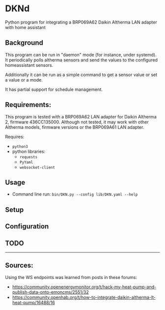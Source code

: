 # DKNd

Python program for integrating a BRP069A62 Daikin Altherma LAN adapter with home assistant


## Background

This program can be run in "daemon" mode (for instance, under systemd).
It periodically polls altherma sensors and send the values to the configured homeassistant sensors.

Additionally it can be run as a simple command to get a sensor value or set a value or a mode.

It has partial support for schedule management.

## Requirements:

This program is tested with a BRP069A62 LAN adapter for Daikin Altherma 2, firmware 436CC135000.
Although not tested, it may work with other Altherma models, firmware versions  or the BRP069A61 LAN adapter.


Requires:

 - `python3`
 - python libraries:
   * `requests`
   * `PyYaml`
   * `websocket-client`


## Usage

- Command line run: `bin/DKN.py --config lib/DKN.yaml --help`

## Setup

## Configuration

## TODO

____

## Sources:

Using the WS endpoints was learned from  posts in these forums:

 - <https://community.openenergymonitor.org/t/hack-my-heat-pump-and-publish-data-onto-emoncms/2551/32>
 - <https://community.openhab.org/t/how-to-integrate-daikin-altherma-lt-heat-pump/16488/16>
 